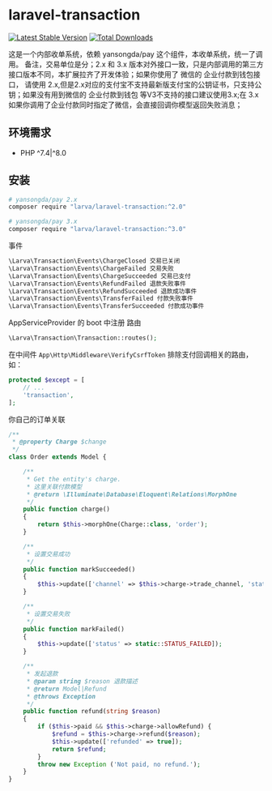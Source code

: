 # laravel-transaction

[![Latest Stable Version](https://poser.pugx.org/larva/laravel-transaction/v/stable.png)](https://packagist.org/packages/larva/laravel-transaction)
[![Total Downloads](https://poser.pugx.org/larva/laravel-transaction/downloads.png)](https://packagist.org/packages/larva/laravel-transaction)


这是一个内部收单系统，依赖 yansongda/pay 这个组件，本收单系统，统一了调用。
备注，交易单位是分；2.x 和 3.x 版本对外接口一致，只是内部调用的第三方接口版本不同，本扩展拉齐了开发体验；如果你使用了 微信的 企业付款到钱包接口，
请使用 2.x,但是2.x对应的支付宝不支持最新版支付宝的公钥证书，只支持公钥；如果没有用到微信的 企业付款到钱包 等V3不支持的接口建议使用3.x;在
3.x 如果你调用了企业付款同时指定了微信，会直接回调你模型返回失败消息；
 
## 环境需求

- PHP ^7.4|^8.0

## 安装

```bash
# yansongda/pay 2.x
composer require "larva/laravel-transaction:^2.0"

# yansongda/pay 3.x
composer require "larva/laravel-transaction:^3.0"
```

事件
```php
\Larva\Transaction\Events\ChargeClosed 交易已关闭
\Larva\Transaction\Events\ChargeFailed 交易失败
\Larva\Transaction\Events\ChargeSucceeded 交易已支付
\Larva\Transaction\Events\RefundFailed 退款失败事件
\Larva\Transaction\Events\RefundSucceeded 退款成功事件
\Larva\Transaction\Events\TransferFailed 付款失败事件
\Larva\Transaction\Events\TransferSucceeded 付款成功事件
```

AppServiceProvider 的 boot 中注册 路由

```php
\Larva\Transaction\Transaction::routes();
```

在中间件 `App\Http\Middleware\VerifyCsrfToken` 排除支付回调相关的路由，如：

```php
protected $except = [
    // ...
    'transaction',
];
```

你自己的订单关联

```php
/**
 * @property Charge $change
 */
class Order extends Model {

    /**
     * Get the entity's charge.
     * 这里关联付款模型
     * @return \Illuminate\Database\Eloquent\Relations\MorphOne
     */
    public function charge()
    {
        return $this->morphOne(Charge::class, 'order');
    }

    /**
     * 设置交易成功
     */
    public function markSucceeded()
    {
        $this->update(['channel' => $this->charge->trade_channel, 'status' => static::STATUS_PAY_SUCCEEDED, 'succeeded_at' => $this->freshTimestamp()]);
    }

    /**
     * 设置交易失败
     */
    public function markFailed()
    {
        $this->update(['status' => static::STATUS_FAILED]);
    }

    /**
     * 发起退款
     * @param string $reason 退款描述
     * @return Model|Refund
     * @throws Exception
     */
    public function refund(string $reason)
    {
        if ($this->paid && $this->charge->allowRefund) {
            $refund = $this->charge->refund($reason);
            $this->update(['refunded' => true]);
            return $refund;
        }
        throw new Exception ('Not paid, no refund.');
    }
}
```